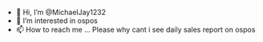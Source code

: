 - 👋 Hi, I’m @MichaelJay1232
- 👀 I’m interested in ospos
- 📫 How to reach me ...
Please why cant i see daily sales report on ospos
<!---
MichaelJay1232/MichaelJay1232 is a ✨ special ✨ repository because its `README.md` (this file) appears on your GitHub profile.
You can click the Preview link to take a look at your changes.
--->
